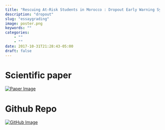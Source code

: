 ```yaml
---
title: "Rescuing At-Risk Students in Morocco : Dropout Early Warning System with Machine Learning"
description: "dropout"
slug: "essaygrading"
image: poster.png
keywords: ""
categories: 
    - ""
    - ""
date: 2017-10-31T21:28:43-05:00
draft: false
---
```


# **Scientific paper**

[![Paper Image](/img/blogs/paper.png)](../projects/CS224U/CS224u_final_papers__Elenoth_.pdf)


# **Github Repo**

[![GitHub Image](/img/blogs/github.png)](https://github.com/OthmanBensoudaKoraichi/website_forty)
